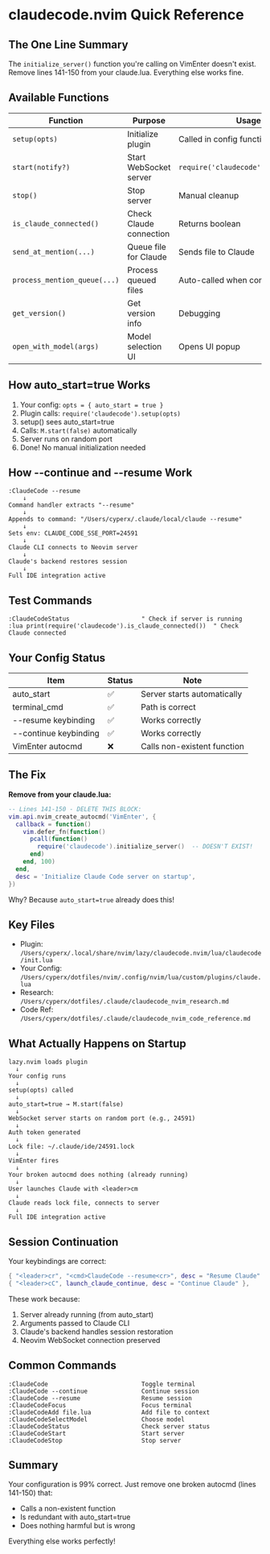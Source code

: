 # claudecode.nvim Quick Reference

## The One Line Summary
The `initialize_server()` function you're calling on VimEnter doesn't exist. Remove lines 141-150 from your claude.lua. Everything else works fine.

## Available Functions

| Function | Purpose | Usage |
|----------|---------|-------|
| `setup(opts)` | Initialize plugin | Called in config function |
| `start(notify?)` | Start WebSocket server | `require('claudecode').start(false)` |
| `stop()` | Stop server | Manual cleanup |
| `is_claude_connected()` | Check Claude connection | Returns boolean |
| `send_at_mention(...)` | Queue file for Claude | Sends file to Claude |
| `process_mention_queue(...)` | Process queued files | Auto-called when connected |
| `get_version()` | Get version info | Debugging |
| `open_with_model(args)` | Model selection UI | Opens UI popup |

## How auto_start=true Works

1. Your config: `opts = { auto_start = true }`
2. Plugin calls: `require('claudecode').setup(opts)`
3. setup() sees auto_start=true
4. Calls: `M.start(false)` automatically
5. Server runs on random port
6. Done! No manual initialization needed

## How --continue and --resume Work

```
:ClaudeCode --resume
    ↓
Command handler extracts "--resume"
    ↓
Appends to command: "/Users/cyperx/.claude/local/claude --resume"
    ↓
Sets env: CLAUDE_CODE_SSE_PORT=24591
    ↓
Claude CLI connects to Neovim server
    ↓
Claude's backend restores session
    ↓
Full IDE integration active
```

## Test Commands

```vim
:ClaudeCodeStatus                    " Check if server is running
:lua print(require('claudecode').is_claude_connected())  " Check Claude connected
```

## Your Config Status

| Item | Status | Note |
|------|--------|------|
| auto_start | ✅ | Server starts automatically |
| terminal_cmd | ✅ | Path is correct |
| --resume keybinding | ✅ | Works correctly |
| --continue keybinding | ✅ | Works correctly |
| VimEnter autocmd | ❌ | Calls non-existent function |

## The Fix

**Remove from your claude.lua:**
```lua
-- Lines 141-150 - DELETE THIS BLOCK:
vim.api.nvim_create_autocmd('VimEnter', {
  callback = function()
    vim.defer_fn(function()
      pcall(function()
        require('claudecode').initialize_server()  -- DOESN'T EXIST!
      end)
    end, 100)
  end,
  desc = 'Initialize Claude Code server on startup',
})
```

Why? Because `auto_start=true` already does this!

## Key Files

- Plugin: `/Users/cyperx/.local/share/nvim/lazy/claudecode.nvim/lua/claudecode/init.lua`
- Your Config: `/Users/cyperx/dotfiles/nvim/.config/nvim/lua/custom/plugins/claude.lua`
- Research: `/Users/cyperx/dotfiles/.claude/claudecode_nvim_research.md`
- Code Ref: `/Users/cyperx/dotfiles/.claude/claudecode_nvim_code_reference.md`

## What Actually Happens on Startup

```
lazy.nvim loads plugin
  ↓
Your config runs
  ↓
setup(opts) called
  ↓
auto_start=true → M.start(false)
  ↓
WebSocket server starts on random port (e.g., 24591)
  ↓
Auth token generated
  ↓
Lock file: ~/.claude/ide/24591.lock
  ↓
VimEnter fires
  ↓
Your broken autocmd does nothing (already running)
  ↓
User launches Claude with <leader>cm
  ↓
Claude reads lock file, connects to server
  ↓
Full IDE integration active
```

## Session Continuation

Your keybindings are correct:

```lua
{ "<leader>cr", "<cmd>ClaudeCode --resume<cr>", desc = "Resume Claude" },
{ "<leader>cC", launch_claude_continue, desc = "Continue Claude" },
```

These work because:
1. Server already running (from auto_start)
2. Arguments passed to Claude CLI
3. Claude's backend handles session restoration
4. Neovim WebSocket connection preserved

## Common Commands

```vim
:ClaudeCode                          Toggle terminal
:ClaudeCode --continue               Continue session
:ClaudeCode --resume                 Resume session
:ClaudeCodeFocus                     Focus terminal
:ClaudeCodeAdd file.lua              Add file to context
:ClaudeCodeSelectModel               Choose model
:ClaudeCodeStatus                    Check server status
:ClaudeCodeStart                     Start server
:ClaudeCodeStop                      Stop server
```

## Summary

Your configuration is 99% correct. Just remove one broken autocmd (lines 141-150) that:
- Calls a non-existent function
- Is redundant with auto_start=true
- Does nothing harmful but is wrong

Everything else works perfectly!
